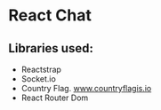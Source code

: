 # React Chat

## Libraries used:

- Reactstrap
- Socket.io
- Country Flag. www.countryflagis.io
- React Router Dom